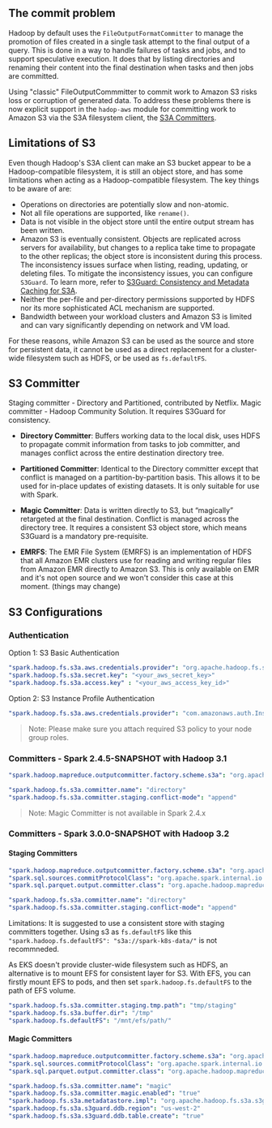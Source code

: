 ## The commit problem
Hadoop by default uses the `FileOutputFormatCommitter` to manage the promotion of files created in a single task attempt to the final output of a query. This is done in a way to handle failures of tasks and jobs, and to support speculative execution. It does that by listing directories and renaming their content into the final destination when tasks and then jobs are committed.

 Using "classic" FileOutputCommmitter to commit work to Amazon S3 risks loss or corruption of generated data. To address these problems there is now explicit support in the `hadop-aws` module for committing work to Amazon S3 via the S3A filesystem client, the [S3A Committers](https://hadoop.apache.org/docs/r3.2.1/hadoop-aws/tools/hadoop-aws/committers.html).


## Limitations of S3

Even though Hadoop's S3A client can make an S3 bucket appear to be a Hadoop-compatible filesystem, it is still an object store, and has some limitations when acting as a Hadoop-compatible filesystem. The key things to be aware of are:

- Operations on directories are potentially slow and non-atomic.
- Not all file operations are supported, like `rename()`.
- Data is not visible in the object store until the entire output stream has been written.
- Amazon S3 is eventually consistent. Objects are replicated across servers for availability, but changes to a replica take time to propagate to the other replicas; the object store is inconsistent during this process. The inconsistency issues surface when listing, reading, updating, or deleting files. To mitigate the inconsistency issues, you can configure `S3Guard`. To learn more, refer to [S3Guard: Consistency and Metadata Caching for S3A](https://hadoop.apache.org/docs/r3.2.1/hadoop-aws/tools/hadoop-aws/s3guard.html).
- Neither the per-file and per-directory permissions supported by HDFS nor its more sophisticated ACL mechanism are supported.
- Bandwidth between your workload clusters and Amazon S3 is limited and can vary significantly depending on network and VM load.

For these reasons, while Amazon S3 can be used as the source and store for persistent data, it cannot be used as a direct replacement for a cluster-wide filesystem such as HDFS, or be used as `fs.defaultFS`.

## S3 Committer

Staging committer - Directory and Partitioned, contributed by Netflix.
Magic committer - Hadoop Community Solution. It requires S3Guard for consistency.

- **Directory Committer**: Buffers working data to the local disk, uses HDFS to propagate commit information from tasks to job committer, and manages conflict across the entire destination directory tree.

- **Partitioned Committer**: Identical to the Directory committer except that conflict is managed on a partition-by-partition basis. This allows it to be used for in-place updates of existing datasets. It is only suitable for use with Spark.

- **Magic Committer**: Data is written directly to S3, but “magically” retargeted at the final destination. Conflict is managed across the directory tree. It requires a consistent S3 object store, which means S3Guard is a mandatory pre-requisite.

- **EMRFS**: The EMR File System (EMRFS) is an implementation of HDFS that all Amazon EMR clusters use for reading and writing regular files from Amazon EMR directly to Amazon S3. This is only available on EMR and it's not open source and we won't consider this case at this moment. (things may change)


## S3 Configurations

### Authentication

Option 1: S3 Basic Authentication

```yaml
"spark.hadoop.fs.s3a.aws.credentials.provider": "org.apache.hadoop.fs.s3a.SimpleAWSCredentialsProvider"
"spark.hadoop.fs.s3a.secret.key": "<your_aws_secret_key>"
"spark.hadoop.fs.s3a.access.key" : "<your_aws_access_key_id>"
```

Option 2: S3 Instance Profile Authentication

```yaml
"spark.hadoop.fs.s3a.aws.credentials.provider": "com.amazonaws.auth.InstanceProfileCredentialsProvider"
```

> Note: Please make sure you attach required S3 policy to your node group roles.

### Committers - Spark 2.4.5-SNAPSHOT with Hadoop 3.1

```yaml
"spark.hadoop.mapreduce.outputcommitter.factory.scheme.s3a": "org.apache.hadoop.fs.s3a.commit.S3ACommitterFactory"

"spark.hadoop.fs.s3a.committer.name": "directory"
"spark.hadoop.fs.s3a.committer.staging.conflict-mode": "append"
```

> Note: Magic Committer is not available in Spark 2.4.x

### Committers - Spark 3.0.0-SNAPSHOT with Hadoop 3.2

#### Staging Committers

```yaml
"spark.hadoop.mapreduce.outputcommitter.factory.scheme.s3a": "org.apache.hadoop.fs.s3a.commit.S3ACommitterFactory"
"spark.sql.sources.commitProtocolClass": "org.apache.spark.internal.io.cloud.PathOutputCommitProtocol"
"spark.sql.parquet.output.committer.class": "org.apache.hadoop.mapreduce.lib.output.BindingPathOutputCommitter"

"spark.hadoop.fs.s3a.committer.name": "directory"
"spark.hadoop.fs.s3a.committer.staging.conflict-mode": "append"
```

Limitations:
It is suggested to use a consistent store with staging committers together. Using s3 as `fs.defaultFS` like this `"spark.hadoop.fs.defaultFS": "s3a://spark-k8s-data/"` is not recommneded.

As EKS doesn't provide cluster-wide filesystem such as HDFS, an alternative is to mount EFS for consistent layer for S3.
With EFS, you can firstly mount EFS to pods, and then set `spark.hadoop.fs.defaultFS` to the path of EFS volume.

```yaml
"spark.hadoop.fs.s3a.committer.staging.tmp.path": "tmp/staging"
"spark.hadoop.fs.s3a.buffer.dir": "/tmp"
"spark.hadoop.fs.defaultFS": "/mnt/efs/path/"
```

#### Magic Committers

```yaml
"spark.hadoop.mapreduce.outputcommitter.factory.scheme.s3a": "org.apache.hadoop.fs.s3a.commit.S3ACommitterFactory"
"spark.sql.sources.commitProtocolClass": "org.apache.spark.internal.io.cloud.PathOutputCommitProtocol"
"spark.sql.parquet.output.committer.class": "org.apache.hadoop.mapreduce.lib.output.BindingPathOutputCommitter"

"spark.hadoop.fs.s3a.committer.name": "magic"
"spark.hadoop.fs.s3a.committer.magic.enabled": "true"
"spark.hadoop.fs.s3a.metadatastore.impl": "org.apache.hadoop.fs.s3a.s3guard.DynamoDBMetadataStore"
"spark.hadoop.fs.s3a.s3guard.ddb.region": "us-west-2"
"spark.hadoop.fs.s3a.s3guard.ddb.table.create": "true"
```